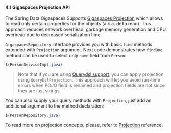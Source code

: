#### <a name="projection"/>4.1 Gigaspaces Projection API

The Spring Data Gigaspaces Supports [Gigaspaces Projection](http://docs.gigaspaces.com/latest/dev-java/query-partial-results.html) which allows to read only certain properties for the objects (a.k.a. delta read). This approach reduces network overhead, garbage memory generation and CPU overhead due to decreased serialization time.

`GigaspacesRepository` interface provides you with basic `find` methods extended with `Projection` argument. Next code demonstrates how `findOne` method can be used to select only `name` field from `Person`:
```java
${PersonServiceImpl.java}
```
> Note that if you are using [Querydsl support](#querydsl), you can apply projection using `QueryDslProjection`. This approach will let you avoid run-time errors when POJO field is renamed and projection fields are not since they are just strings.

You can also supply your query methods with `Projection`, just add an additional argument to the method declaration:
```java
${PersonRepository.java}
```

To read more on projection concepts, please, refer to [Projection](http://docs.gigaspaces.com/latest/dev-java/query-partial-results.html) reference.
